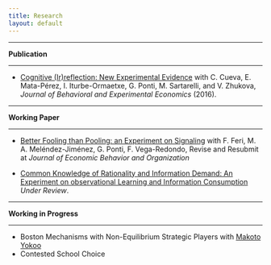 ```yaml
---
title: Research
layout: default
---
```


------

**Publication**   

------

- [Cognitive (Ir)reflection: New Experimental Evidence](https://www.dropbox.com/s/e9qdlbw2q5wzlo9/CRT_Published_Paper.pdf?dl=0)  with C. Cueva, E. Mata-Pérez, I. Iturbe-Ormaetxe, G. Ponti, M. Sartarelli, and V. Zhukova, *Journal of Behavioral and Experimental Economics* (2016).  

------

**Working Paper**   

------

- [Better Fooling than Pooling: an Experiment on Signaling]()  with F. Feri, M. A. Meléndez-Jiménez, G. Ponti, F. Vega-Redondo, Revise and Resubmit at  *Journal of Economic Behavior and Organization*

- [Common Knowledge of Rationality and Information Demand: An Experiment on observational Learning and Information Consumption]()  *Under Review*. 

  

------

**Working in Progress**   

------

- Boston Mechanisms with Non-Equilibrium Strategic Players with [Makoto Yokoo](http://agent.inf.kyushu-u.ac.jp/~yokoo/)
- Contested School Choice

